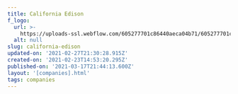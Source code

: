 ```yaml
---
title: California Edison
f_logo:
  url: >-
    https://uploads-ssl.webflow.com/605277701c86440aeca04b71/605277701c86446fdfa04c88_scedison.png
  alt: null
slug: california-edison
updated-on: '2021-02-27T21:30:28.915Z'
created-on: '2021-02-23T14:53:20.295Z'
published-on: '2021-03-17T21:44:13.600Z'
layout: '[companies].html'
tags: companies
---
```



